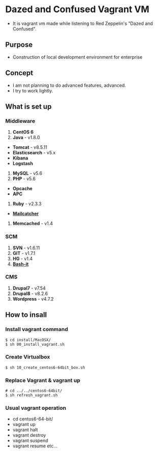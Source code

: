 # Dazed and Confused Vagrant VM
* It is vagrant vm made while listening to Red Zeppelin's "Dazed and Confused".

## Purpose
* Construction of local development environment for enterprise

## Concept
* I am not planning to do advanced features, advanced.
* I try to work lightly.

## What is set up

### Middleware
1. **CentOS 6**
1. **Java** - v1.8.0
 * **Tomcat** - v8.5.11
 * **Elasticsearch** - v5.x
 * **Kibana**
 * **Logstash**
1. **MySQL** - v5.6
1. **PHP** - v5.6
 * **Opcache**
 * **APC**
1. **Ruby** - v2.3.3
 * **[Mailcatcher](https://mailcatcher.me)**
1. **Memcached** - v1.4

### SCM
1. **SVN** - v1.6.11
1. **GIT** - v1.7.1
1. **HG** - v1.4
1. **[Bash-it](https://github.com/Bash-it/bash-it)**

### CMS
1. **Drupal7** - v7.54
1. **Drupal8** - v8.2.6
1. **Wordpress** - v4.7.2


## How to insall

### Install vagrant command
```
$ cd install/MacOSX/
$ sh 00_install_vagrant.sh
```

### Create Virtualbox
```
$ sh 10_create_centos6-64bit_box.sh
```

### Replace Vagrant & vagrant up

```
# cd ../../centos6-64bit/
$ sh refresh_vagrant.sh
```

### Usual vagrant operation

* cd centos6-64-bit/
* vagrant up
* vagrant halt
* vagrant destroy
* vagrant suspend
* vagrant resume etc...